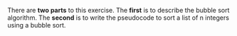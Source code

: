 There are **two parts** to this exercise. The **first** is to describe the bubble sort algorithm. The **second** is to write the pseudocode to sort a list of n integers using a bubble sort.
